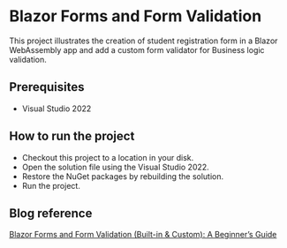 # Blazor Forms and Form Validation

This project illustrates the creation of student registration form in a Blazor WebAssembly app and add a custom form validator for Business logic validation.

## Prerequisites

* Visual Studio 2022

## How to run the project

* Checkout this project to a location in your disk.
* Open the solution file using the Visual Studio 2022.
* Restore the NuGet packages by rebuilding the solution.
* Run the project.

## Blog reference

[Blazor Forms and Form Validation (Built-in & Custom): A Beginner’s Guide](https://www.syncfusion.com/blogs/post/blazor-forms-and-form-validation.aspx)
